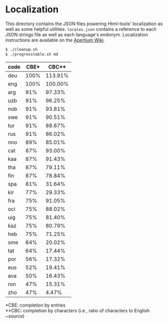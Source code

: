 Localization
============

This directory contains the JSON files powering Html-tools' localization as well as some helpful utilities. `locales.json` contains a reference to each JSON strings file as well as each language's endonym. Localization instructions are available on the [Apertium Wiki](http://wiki.apertium.org/wiki/Apertium-html-tools).

```bash
$ ./cleanup.sh
$ ./progresstable.sh md
```

| code | CBE* | CBC** |
|------|------|-------|
| deu  | 100% | 113.91% |
| eng  | 100% | 100.00% |
| arg  | 91% | 97.33% |
| uzb  | 91% | 96.25% |
| nob  | 91% | 93.81% |
| swe  | 91% | 90.51% |
| tur  | 91% | 88.67% |
| rus  | 91% | 86.02% |
| nno  | 89% | 85.01% |
| cat  | 87% | 93.00% |
| kaa  | 87% | 91.43% |
| tha  | 87% | 79.11% |
| fin  | 87% | 78.84% |
| spa  | 81% | 31.64% |
| kir  | 77% | 29.33% |
| fra  | 75% | 91.05% |
| oci  | 75% | 88.02% |
| uig  | 75% | 81.40% |
| kaz  | 75% | 80.79% |
| heb  | 75% | 71.25% |
| sme  | 64% | 20.02% |
| tat  | 64% | 17.44% |
| por  | 56% | 17.32% |
| eus  | 52% | 19.41% |
| ava  | 50% | 16.43% |
| ron  | 47% | 15.31% |
| zho  | 47% | 4.47% |

\*CBE: completion by entries<br>
\**CBC: completion by characters (i.e., ratio of characters to English ~source)
